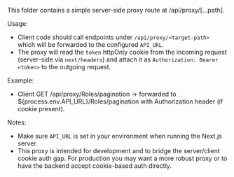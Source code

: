 This folder contains a simple server-side proxy route at /api/proxy/[...path].

Usage:

- Client code should call endpoints under `/api/proxy/<target-path>` which will be forwarded to the configured `API_URL`.
- The proxy will read the `token` httpOnly cookie from the incoming request (server-side via `next/headers`) and attach it as `Authorization: Bearer <token>` to the outgoing request.

Example:

- Client GET /api/proxy/Roles/pagination -> forwarded to ${process.env.API_URL}/Roles/pagination with Authorization header (if cookie present).

Notes:

- Make sure `API_URL` is set in your environment when running the Next.js server.
- This proxy is intended for development and to bridge the server/client cookie auth gap. For production you may want a more robust proxy or to have the backend accept cookie-based auth directly.
